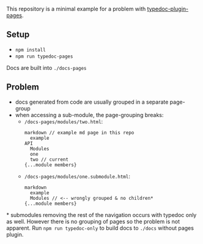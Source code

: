 This repository is a minimal example for a problem with [typedoc-plugin-pages](https://github.com/mipatterson/typedoc-plugin-pages).

## Setup

* `npm install`
* `npm run typedoc-pages`

Docs are built into `./docs-pages`

## Problem
* docs generated from code are usually grouped in a separate page-group
* when accessing a sub-module, the page-grouping breaks:
    * `/docs-pages/modules/two.html`:  
      ```
      markdown // example md page in this repo
        example
      API
        Modules
        one
        two // current
      {...module members}
      ```
    * `/docs-pages/modules/one.submodule.html`:  
      ```
      markdown
        example
        Modules // <-- wrongly grouped & no children*
      {...module members}
      ```

\* submodules removing the rest of the navigation occurs with typedoc only as well.
However there is no grouping of pages so the problem is not apparent.
Run `npm run typedoc-only` to build docs to `./docs` without pages plugin.
